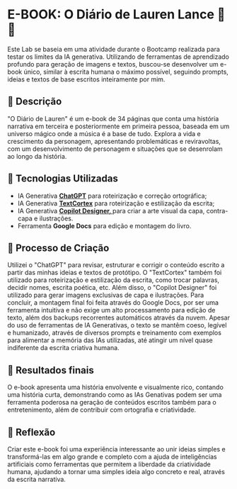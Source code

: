 # E-BOOK: O Diário de Lauren Lance 🧪📒

Este Lab se baseia em uma atividade durante o Bootcamp realizada para testar os limites da IA generativa. Utilizando de ferramentas de aprendizado profundo para geração de imagens e textos, buscou-se desenvolver um e-book único, similar à escrita humana o máximo possível, seguindo prompts, ideias e textos de base escritos inteiramente por mim.

## 📒 Descrição
"O Diário de Lauren" é um e-book de 34 páginas que conta uma história narrativa em terceira e posteriormente em primeira pessoa, baseada em um universo mágico onde a música é a base de tudo. Explora a vida e crescimento da personagem, apresentando problemáticas e reviravoltas, com um desenvolvimento de personagem e situações que se desenrolam ao longo da história.

## 🤖 Tecnologias Utilizadas
- IA Generativa **[ChatGPT](https://chat.openai.com)** para roteirização e correção ortográfica;
- IA Generativa **[TextCortex](https://textcortex.com/pt)** para roteirização e estilização da escrita;
- IA Generativa **[Copilot Designer, ](https://www.bing.com/images/create?)** para criar a arte visual da capa, contra-capa e ilustrações.
- Ferramenta **Google Docs** para edição e montagem do livro.

## 🧐 Processo de Criação
Utilizei o "ChatGPT" para revisar, estruturar e corrigir o conteúdo escrito a partir das minhas ideias e textos de protótipo. O "TextCortex" também foi utilizado para roteirização e estilização da escrita, como trocar palavras, decidir nomes, escrita poética, etc. Além disso, o "Copilot Designer" foi utilizado para gerar imagens exclusivas de capa e ilustrações. Para concluir, a montagem final foi feita através do Google Docs, por ser uma ferramenta intuitiva e não exige um alto processamento para edição de texto, além dos backups recorrentes automáticos através da nuvem. Apesar do uso de ferramentas de IA Generativas, o texto se mantêm coeso, legível e humanizado, através de diversos prompts e treinamento com exemplos para alimentar a memória das IAs utilizadas, até atingir um nível quase indiferente da escrita criativa humana.

## 🚀 Resultados finais
O e-book apresenta uma história envolvente e visualmente rico, contando uma história curta, demonstrando como as IAs Genativas podem ser uma ferramenta poderosa na geração de conteúdos escritos também para o entretenimento, além de contribuir com ortografia e criatividade.

## 💭 Reflexão
Criar este e-book foi uma experiência interessante ao unir ideias simples e transformá-las em algo grande e completo com a ajuda de inteligências artificiais como ferramentas que permitem a liberdade da criatividade humana, ajudando a tornar uma simples ideia algo concreto e real, através da escrita narrativa.
